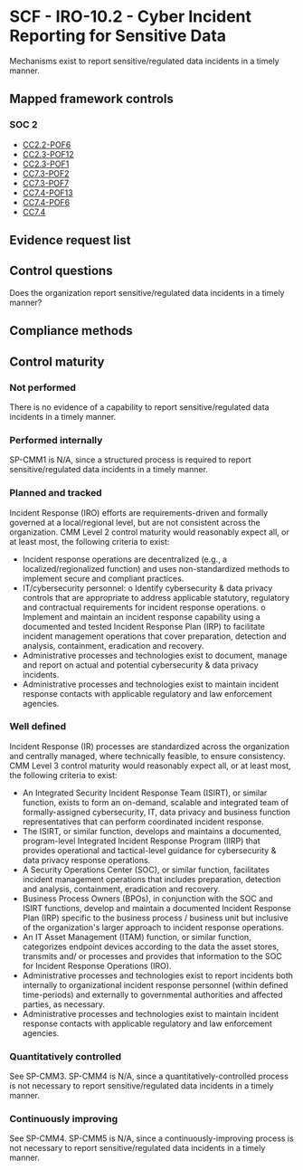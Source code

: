 # SCF - IRO-10.2 - Cyber Incident Reporting for Sensitive Data
Mechanisms exist to report sensitive/regulated data incidents in a timely manner.
## Mapped framework controls
### SOC 2
- [CC2.2-POF6](../soc2/cc22-pof6.md)
- [CC2.3-POF12](../soc2/cc23-pof12.md)
- [CC2.3-POF1](../soc2/cc23-pof1.md)
- [CC7.3-POF2](../soc2/cc73-pof2.md)
- [CC7.3-POF7](../soc2/cc73-pof7.md)
- [CC7.4-POF13](../soc2/cc74-pof13.md)
- [CC7.4-POF6](../soc2/cc74-pof6.md)
- [CC7.4](../soc2/cc74.md)

## Evidence request list


## Control questions
Does the organization report sensitive/regulated data incidents in a timely manner?

## Compliance methods


## Control maturity
### Not performed
There is no evidence of a capability to report sensitive/regulated data incidents in a timely manner.

### Performed internally
SP-CMM1 is N/A, since a structured process is required to report sensitive/regulated data incidents in a timely manner.

### Planned and tracked
Incident Response (IRO) efforts are requirements-driven and formally governed at a local/regional level, but are not consistent across the organization. CMM Level 2 control maturity would reasonably expect all, or at least most, the following criteria to exist:
- Incident response operations are decentralized (e.g., a localized/regionalized function) and uses non-standardized methods to implement secure and compliant practices.
- IT/cybersecurity personnel:
o	Identify cybersecurity & data privacy controls that are appropriate to address applicable statutory, regulatory and contractual requirements for incident response operations.
o	Implement and maintain an incident response capability using a documented and tested Incident Response Plan (IRP) to facilitate incident management operations that cover preparation, detection and analysis, containment, eradication and recovery.
- Administrative processes and technologies exist to document, manage and report on actual and potential cybersecurity & data privacy incidents.
- Administrative processes and technologies exist to maintain incident response contacts with applicable regulatory and law enforcement agencies.

### Well defined
Incident Response (IR) processes are standardized across the organization and centrally managed, where technically feasible, to ensure consistency. CMM Level 3 control maturity would reasonably expect all, or at least most, the following criteria to exist:
- An Integrated Security Incident Response Team (ISIRT), or similar function, exists to form an on-demand, scalable and integrated team of formally-assigned cybersecurity, IT, data privacy and business function representatives that can perform coordinated incident response.
- The ISIRT, or similar function, develops and maintains a documented, program-level Integrated Incident Response Program (IIRP) that provides operational and tactical-level guidance for cybersecurity & data privacy response operations.
- A Security Operations Center (SOC), or similar function, facilitates incident management operations that includes preparation, detection and analysis, containment, eradication and recovery.
- Business Process Owners (BPOs), in conjunction with the SOC and ISIRT functions, develop and maintain a documented Incident Response Plan (IRP) specific to the business process / business unit but inclusive of the organization's larger approach to incident response operations.
- An IT Asset Management (ITAM) function, or similar function, categorizes endpoint devices according to the data the asset stores, transmits and/ or processes and provides that information to the SOC for Incident Response Operations (IRO).
- Administrative processes and technologies exist to report incidents both internally to organizational incident response personnel (within defined time-periods) and externally to governmental authorities and affected parties, as necessary.
- Administrative processes and technologies exist to maintain incident response contacts with applicable regulatory and law enforcement agencies.

### Quantitatively controlled
See SP-CMM3. SP-CMM4 is N/A, since a quantitatively-controlled process is not necessary to report sensitive/regulated data incidents in a timely manner.

### Continuously improving
See SP-CMM4. SP-CMM5 is N/A, since a continuously-improving process is not necessary to report sensitive/regulated data incidents in a timely manner.
